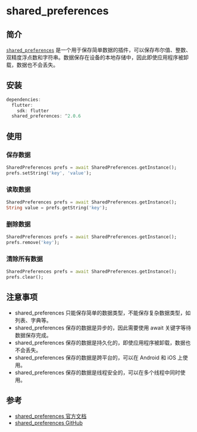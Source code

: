 # shared_preferences

## 简介

[`shared_preferences`](https://pub.dev/packages/shared_preferences) 是一个用于保存简单数据的插件，可以保存布尔值、整数、双精度浮点数和字符串。数据保存在设备的本地存储中，因此即使应用程序被卸载，数据也不会丢失。

## 安装

```dart
dependencies:
  flutter:
    sdk: flutter
  shared_preferences: ^2.0.6
```

## 使用

### 保存数据

```dart
SharedPreferences prefs = await SharedPreferences.getInstance();
prefs.setString('key', 'value');
```

### 读取数据

```dart
SharedPreferences prefs = await SharedPreferences.getInstance();
String value = prefs.getString('key');
```

### 删除数据

```dart
SharedPreferences prefs = await SharedPreferences.getInstance();
prefs.remove('key');
```

### 清除所有数据

```dart
SharedPreferences prefs = await SharedPreferences.getInstance();
prefs.clear();
```

## 注意事项

- shared_preferences 只能保存简单的数据类型，不能保存复杂数据类型，如列表、字典等。
- shared_preferences 保存的数据是异步的，因此需要使用 await 关键字等待数据保存完成。
- shared_preferences 保存的数据是持久化的，即使应用程序被卸载，数据也不会丢失。
- shared_preferences 保存的数据是跨平台的，可以在 Android 和 iOS 上使用。
- shared_preferences 保存的数据是线程安全的，可以在多个线程中同时使用。

## 参考

- [shared_preferences 官方文档](https://pub.dev/packages/shared_preferences)
- [shared_preferences GitHub](https://github.com/flutter/plugins/tree/master/packages/shared_preferences)
